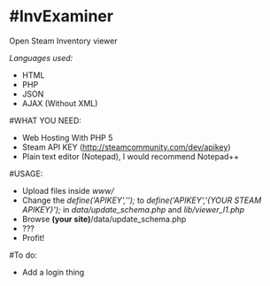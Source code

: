 #InvExaminer
===========
Open Steam Inventory viewer

*Languages used:*
- HTML
- PHP
- JSON
- AJAX (Without XML)

#WHAT YOU NEED:
- Web Hosting With PHP 5
- Steam API KEY (http://steamcommunity.com/dev/apikey)
- Plain text editor (Notepad), I would recommend Notepad++

#USAGE:
- Upload files inside *www/*
- Change the *define('APIKEY','');* to *define('APIKEY','{YOUR STEAM APIKEY}');* in *data/update_schema.php* and *lib/viewer_l1.php*
- Browse **(your site)**/data/update_schema.php
- ???
- Profit!

#To do:
- Add a login thing
